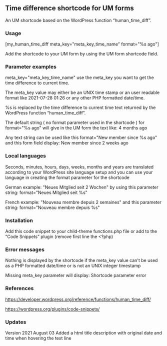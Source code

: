 ## Time difference shortcode for UM forms

An UM shortcode based on the WordPress function “human_time_diff”. 

### Usage
[my_human_time_diff meta_key="meta_key_time_name" format="%s ago"]

Add the shortcode to your UM form by using the UM form shortcode field.

### Parameter examples
meta_key="meta_key_time_name" use the meta_key you want to get the time difference to current time.

The meta_key value may either be an UNIX time stamp or an user readable format like 2021-07-28 01:26 or any other PHP formatted date/time.

%s is replaced by the time difference to current time text returned by the WordPress function “human_time_diff”.

The default string ( no format parameter used in the shortcode ) for format="%s ago" will give in the UM form the text like: 4 months ago

Any text string can be used like this format="New member since %s ago" and this form field display: New member since 2 weeks ago

### Local languages
Seconds, minutes, hours, days, weeks, months and years are translated according to your WordPress site language setup and you can use your language in creating the format parameter for the shortcode

German example: "Neues Mitglied seit 2 Wochen" by using this parameter string: format="Neues Mitglied seit %s"

French example: "Nouveau membre depuis 2 semaines" and this parameter string: format="Nouveau membre depuis %s"

### Installation
Add this code snippet to your child-theme functions.php file or add to the “Code Snippets” plugin (remove first line the <?php)

### Error messages
Nothing is displayed by the shortcode if the meta_key value can't be used as a PHP formatted date/time or is not an UNIX integer timestamp

Missing meta_key parameter will display: Shortcode parameter error
### References
https://developer.wordpress.org/reference/functions/human_time_diff/

https://wordpress.org/plugins/code-snippets/


### Updates
Version 2021 August 03 Added a html title description with original date and time when hovering the text line

